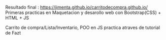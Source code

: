 Resultado final : https://jimenta.github.io/carritodecompra.github.io/ Primeras practicas en Maquetacion y desarollo web con Bootstrap(CSS) + HTML + JS

Carrito de compra/Lista/Inventario, POO en JS practica atraves de tutorial de Fazt
